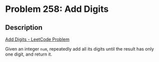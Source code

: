 # Problem 258: Add Digits

## Description

[Add Digits - LeetCode Problem](https://leetcode.com/problems/add-digits/description/)

Given an integer `num`, repeatedly add all its digits until the result has only one digit, and return it.
